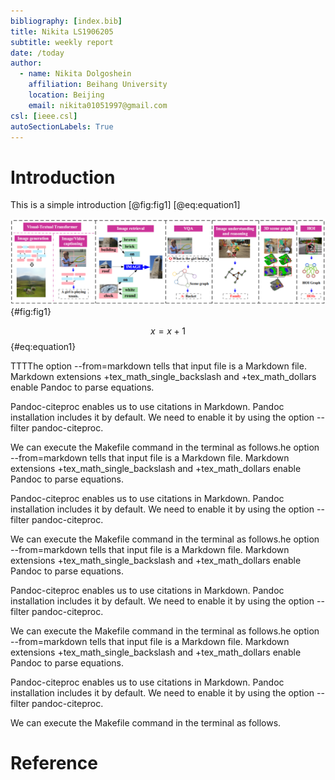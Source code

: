```yaml
---
bibliography: [index.bib]
title: Nikita LS1906205
subtitle: weekly report
date: /today
author:
  - name: Nikita Dolgoshein
    affiliation: Beihang University
    location: Beijing
    email: nikita01051997@gmail.com
csl: [ieee.csl]
autoSectionLabels: True
---
```


# Introduction

This is a simple introduction [@fig:fig1] [@eq:equation1]

![This is a figure](../week-10/application.png){#fig:fig1}

$$
x=x+1
$${#eq:equation1}

TTTThe option --from=markdown tells that input file is a Markdown file. Markdown extensions +tex_math_single_backslash and +tex_math_dollars enable Pandoc to parse equations.

Pandoc-citeproc enables us to use citations in Markdown. Pandoc installation includes it by default. We need to enable it by using the option --filter pandoc-citeproc.

We can execute the Makefile command in the terminal as follows.he option --from=markdown tells that input file is a Markdown file. Markdown extensions +tex_math_single_backslash and +tex_math_dollars enable Pandoc to parse equations.

Pandoc-citeproc enables us to use citations in Markdown. Pandoc installation includes it by default. We need to enable it by using the option --filter pandoc-citeproc.

We can execute the Makefile command in the terminal as follows.he option --from=markdown tells that input file is a Markdown file. Markdown extensions +tex_math_single_backslash and +tex_math_dollars enable Pandoc to parse equations.

Pandoc-citeproc enables us to use citations in Markdown. Pandoc installation includes it by default. We need to enable it by using the option --filter pandoc-citeproc.

We can execute the Makefile command in the terminal as follows.he option --from=markdown tells that input file is a Markdown file. Markdown extensions +tex_math_single_backslash and +tex_math_dollars enable Pandoc to parse equations.

Pandoc-citeproc enables us to use citations in Markdown. Pandoc installation includes it by default. We need to enable it by using the option --filter pandoc-citeproc.

We can execute the Makefile command in the terminal as follows.

# Reference